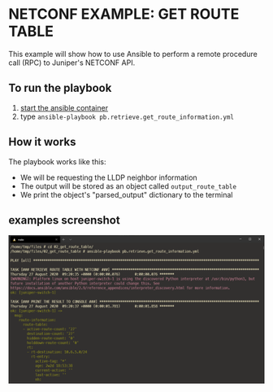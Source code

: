 # NETCONF EXAMPLE: GET ROUTE TABLE

This example will show how to use Ansible to perform a remote procedure call (RPC) to Juniper's NETCONF API. 

## To run the playbook

1. [start the ansible container ](https://github.com/packetferret/juniper-automation-examples#ansible)
2. type `ansible-playbook pb.retrieve.get_route_information.yml`

## How it works

The playbook works like this:

- We will be requesting the LLDP neighbor information
- The output will be stored as an object called `output_route_table`
- We print the object's "parsed_output" dictionary to the terminal

## examples screenshot
![ansible-playbook pb.retrieve.get_route_information.yml](../../../images/ansible/02/screenshot.png)
